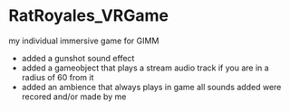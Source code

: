 # RatRoyales_VRGame
my individual immersive game for GIMM

- added a gunshot sound effect
- added a gameobject that plays a stream audio track if you are in a radius of 60 from it
- added an ambience that always plays in game
all sounds added were recored and/or made by me
